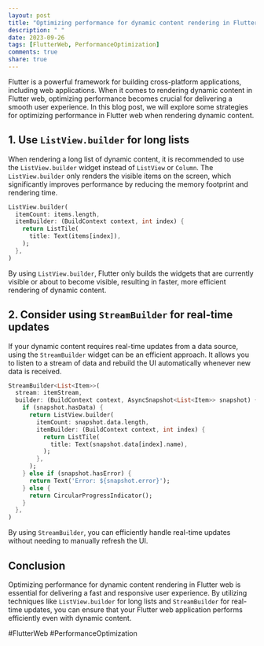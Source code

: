 ```yaml
---
layout: post
title: "Optimizing performance for dynamic content rendering in Flutter web"
description: " "
date: 2023-09-26
tags: [FlutterWeb, PerformanceOptimization]
comments: true
share: true
---
```


Flutter is a powerful framework for building cross-platform applications, including web applications. When it comes to rendering dynamic content in Flutter web, optimizing performance becomes crucial for delivering a smooth user experience. In this blog post, we will explore some strategies for optimizing performance in Flutter web when rendering dynamic content.

## 1. Use `ListView.builder` for long lists

When rendering a long list of dynamic content, it is recommended to use the `ListView.builder` widget instead of `ListView` or `Column`. The `ListView.builder` only renders the visible items on the screen, which significantly improves performance by reducing the memory footprint and rendering time.

```dart
ListView.builder(
  itemCount: items.length,
  itemBuilder: (BuildContext context, int index) {
    return ListTile(
      title: Text(items[index]),
    );
  },
)
```

By using `ListView.builder`, Flutter only builds the widgets that are currently visible or about to become visible, resulting in faster, more efficient rendering of dynamic content.

## 2. Consider using `StreamBuilder` for real-time updates

If your dynamic content requires real-time updates from a data source, using the `StreamBuilder` widget can be an efficient approach. It allows you to listen to a stream of data and rebuild the UI automatically whenever new data is received.

```dart
StreamBuilder<List<Item>>(
  stream: itemStream,
  builder: (BuildContext context, AsyncSnapshot<List<Item>> snapshot) {
    if (snapshot.hasData) {
      return ListView.builder(
        itemCount: snapshot.data.length,
        itemBuilder: (BuildContext context, int index) {
          return ListTile(
            title: Text(snapshot.data[index].name),
          );
        },
      );
    } else if (snapshot.hasError) {
      return Text('Error: ${snapshot.error}');
    } else {
      return CircularProgressIndicator();
    }
  },
)
```

By using `StreamBuilder`, you can efficiently handle real-time updates without needing to manually refresh the UI.

## Conclusion

Optimizing performance for dynamic content rendering in Flutter web is essential for delivering a fast and responsive user experience. By utilizing techniques like `ListView.builder` for long lists and `StreamBuilder` for real-time updates, you can ensure that your Flutter web application performs efficiently even with dynamic content.

#FlutterWeb #PerformanceOptimization